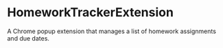 # HomeworkTrackerExtension
A Chrome popup extension that manages a list of homework assignments and due dates.
